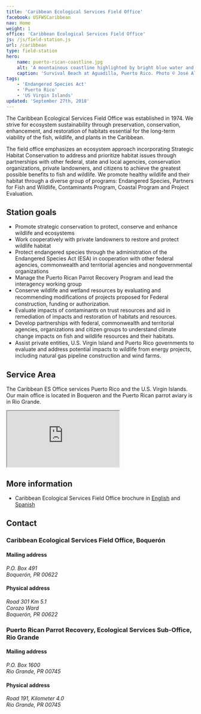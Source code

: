 ```yaml
---
title: 'Caribbean Ecological Services Field Office'
facebook: USFWSCaribbean
nav: Home
weight: 1
office: 'Caribbean Ecological Services Field Office'
js: /js/field-station.js
url: /caribbean
type: field-station
hero:
    name: puerto-rican-coastline.jpg
    alt: 'A mountainous coastline highlighted by bright blue water and vegetated rocks.'
    caption: 'Survival Beach at Aguadilla, Puerto Rico. Photo © José Almodóvar.'
tags:
    - 'Endangered Species Act'
    - 'Puerto Rico'
    - 'US Virgin Islands'
updated: 'September 27th, 2018'
---
```


The Caribbean Ecological Services Field Office was established in 1974. We strive for ecosystem sustainability through preservation, conservation, enhancement, and restoration of habitats essential for the long-term viability of the fish, wildlife, and plants in the Caribbean.

The field office emphasizes an ecosystem approach incorporating Strategic Habitat Conservation to address and prioritize habitat issues through partnerships with other federal, state and local agencies, conservation organizations, private landowners, and citizens to achieve the greatest possible benefits to fish and wildlife. We promote healthy wildlife and their habitat through a diverse group of programs: Endangered Species, Partners for Fish and Wildlife, Contaminants Program, Coastal Program and Project Evaluation.

## Station goals

- Promote strategic conservation to protect, conserve and enhance wildlife and ecosystems
- Work cooperatively with private landowners to restore and protect wildlife habitat
- Protect endangered species through the administration of the Endangered Species Act (ESA) in cooperation with other federal agencies, commonwealth and territorial agencies and non­governmental organizations
- Manage the Puerto Rican Parrot Recovery Program and lead the interagency working group
- Conserve wildlife and wetland resources by evaluating and recommending modiﬁcations of projects proposed for Federal construction, funding or authorization.
- Evaluate impacts of contaminants on trust resources and aid in remediation of impacts and restoration of habitats and resources.
- Develop partnerships with federal, commonwealth and territorial agencies, organizations and citizen groups to understand climate change impacts on ﬁsh and wildlife resources and their habitats.
- Assist private entities, U.S. Virgin Island and Puerto Rico governments to evaluate and address potential impacts to wildlife from energy projects, including natural gas pipeline construction and wind farms.

## Service Area

The Caribbean ES Office services Puerto Rico and the U.S. Virgin Islands. Our main office is located in Boqueron and the Puerto Rican parrot aviary is in Rio Grande.

<iframe src="https://usfws.github.io/southeast-mega-map/?state=Puerto+Rico&state=USVI" class="state-map" title="Find a local field station"></iframe>

## More information

- Caribbean Ecological Services Field Office brochure in [English](/pdf/fact-sheet/caribbean-ecological-services-field-office-english.pdf) and [Spanish](/pdf/fact-sheet/caribbean-ecological-services-field-office.pdf)

## Contact

### Caribbean Ecological Services Field Office, Boquerón

#### Mailing address

<address>
  P.O. Box 491 <br>
  Boquerón, PR 00622 <br>
</address>

#### Physical address

<address>
  Road 301 Km 5.1 <br>
  Corozo Ward <br>
  Boquerón, PR 00622 <br>
</address>

### Puerto Rican Parrot Recovery, Ecological Services Sub-Office, Rio Grande

#### Mailing address

<address>
  P.O. Box 1600 <br>
  Rio Grande, PR 00745 <br>
</address>

#### Physical address

<address>
  Road 191, Kilometer 4.0 <br>
  Río Grande, PR 00745 <br>
</address>
